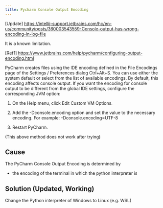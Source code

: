 ```yaml
---
title: Pycharm Console Output Encoding
---
```


[Update]
https://intellij-support.jetbrains.com/hc/en-us/community/posts/360003543559-Console-output-has-wrong-encoding-in-log-file

It is a known limitation.

[Ref1]
https://www.jetbrains.com/help/pycharm/configuring-output-encoding.html

PyCharm creates files using the IDE encoding defined in the File Encodings page of the Settings / Preferences dialog Ctrl+Alt+S. You can use either the system default or select from the list of available encodings. By default, this encoding affects console output. If you want the encoding for console output to be different from the global IDE settings, configure the corresponding JVM option:

1. On the Help menu, click Edit Custom VM Options.

2. Add the -Dconsole.encoding option and set the value to the necessary encoding. For example: -Dconsole.encoding=UTF-8

3. Restart PyCharm.

(This above method does not work after trying)


## Cause
The PyCharm Console Output Encoding is determined by
 - the encoding of the terminal in which the python interpreter is

## Solution (Updated, Working)
Change the Python interpreter of Windows to Linux (e.g. WSL)